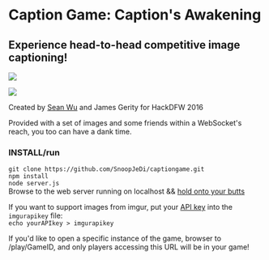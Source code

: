 # Caption Game: Caption's Awakening

## Experience head-to-head competitive image captioning!

![](http://i.imgur.com/epSvanX.png)

![](http://i.imgur.com/zgS7ikt.png)

Created by [Sean Wu](http://github.com/wuphysics87) and James Gerity for HackDFW 2016

Provided with a set of images and some friends within a WebSocket's reach, you too can have a dank time.

### INSTALL/run

`git clone https://github.com/SnoopJeDi/captiongame.git`  
`npm install`  
`node server.js`  
Browse to the web server running on localhost && [hold onto your butts](http://butt.holdings)

If you want to support images from imgur, put your [API key](https://api.imgur.com/oauth2/addclient) into the `imgurapikey` file:  
`echo yourAPIkey > imgurapikey`

If you'd like to open a specific instance of the game, browser to /play/GameID, and only players accessing this URL will be in your game!
